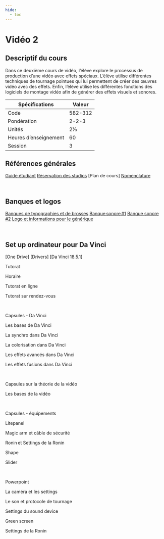 ```yaml
---
hide:
  - toc
---
```


# Vidéo 2

## Descriptif du cours

Dans ce deuxième cours de vidéo, l’élève explore le processus de production d’une vidéo avec effets spéciaux. L’élève utilise différentes techniques de tournage pointues qui lui permettent de créer des œuvres vidéo avec des effets. Enfin, l’élève utilise les différentes fonctions des logiciels de montage vidéo afin de générer des effets visuels et sonores.

| Spécifications        | Valeur  |
| --------------------- | ------- |
| Code                  | 582-312 |
| Pondération           | 2-2-3   |
| Unités                | 2⅓      |
| Heures d’enseignement | 60      |
| Session               | 3       |

## Références générales 
[Guide étudiant](https://teams.microsoft.com/_#/school/tab::9a8e708c-0d50-445f-8661-476b729789eb/G%C3%A9n%C3%A9ral?threadId=19:0df14bbe83b542679a319fb4fa0dcea8@thread.tacv2&ctx=channel)
[Réservation des studios](https://teamup.com/ks5tb2ed4b9yetgo9v)
[Plan de cours] 
[Nomenclature](https://cmontmorency365-my.sharepoint.com/:f:/g/personal/flpilote_cmontmorency_qc_ca/Egxvu2I7VNZDvAxg55EcdwwBvyNQVrcsSEwzqSNguUPo7Q?e=E4hJZZ)

  

## Banques et logos 
[Banques de typographies et de brosses](https://cmontmorency365-my.sharepoint.com/:f:/g/personal/flpilote_cmontmorency_qc_ca/Egxvu2I7VNZDvAxg55EcdwwBvyNQVrcsSEwzqSNguUPo7Q?e=E4hJZZ)
[Banque sonore #1](https://cmontmorency365-my.sharepoint.com/:f:/g/personal/flpilote_cmontmorency_qc_ca/EuoQmY1AZSRDhoU86zpeEKcBCTqcRGj6W1jfdmEU7iOEdg?e=L0ICKW)
[Banque sonore #2](https://cmontmorency365-my.sharepoint.com/:f:/g/personal/timmontmorency_cmontmorency_qc_ca1/EpYjUtlJJqpFiWedxFbbDY0BWlZ3kcjUMrTFk_UEgHjw2Q?e=LMtZvF)
[Logo et informations pour le générique](https://cmontmorency365-my.sharepoint.com/:f:/g/personal/timmontmorency_cmontmorency_qc_ca1/EpYjUtlJJqpFiWedxFbbDY0BWlZ3kcjUMrTFk_UEgHjw2Q?e=LMtZvF)

  

## Set up ordinateur pour Da Vinci 
[One Drive]
[Drivers] 
[Da Vinci 18.5.1]

 

Tutorat 

Horaire 

Tutorat en ligne 

Tutorat sur rendez-vous  

  

Capsules - Da Vinci   

Les bases de Da Vinci 

La synchro dans Da Vinci 

La colorisation dans Da Vinci 

Les effets avancés dans Da Vinci 

Les effets fusions dans Da Vinci 

  

Capsules sur la théorie de la vidéo 

Les bases de la vidéo 

  

Capsules - équipements 

Litepanel 

Magic arm et câble de sécurité 

Ronin et Settings de la Ronin 

Shape 

Slider 

  

Powerpoint 

La caméra et les settings 

Le son et protocole de tournage  

Settings du sound device 

Green screen  

Settings de la Ronin 

  

  
